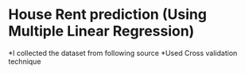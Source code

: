 # House Rent prediction (Using Multiple Linear Regression)
*I collected the dataset from following source
*Used Cross validation technique

